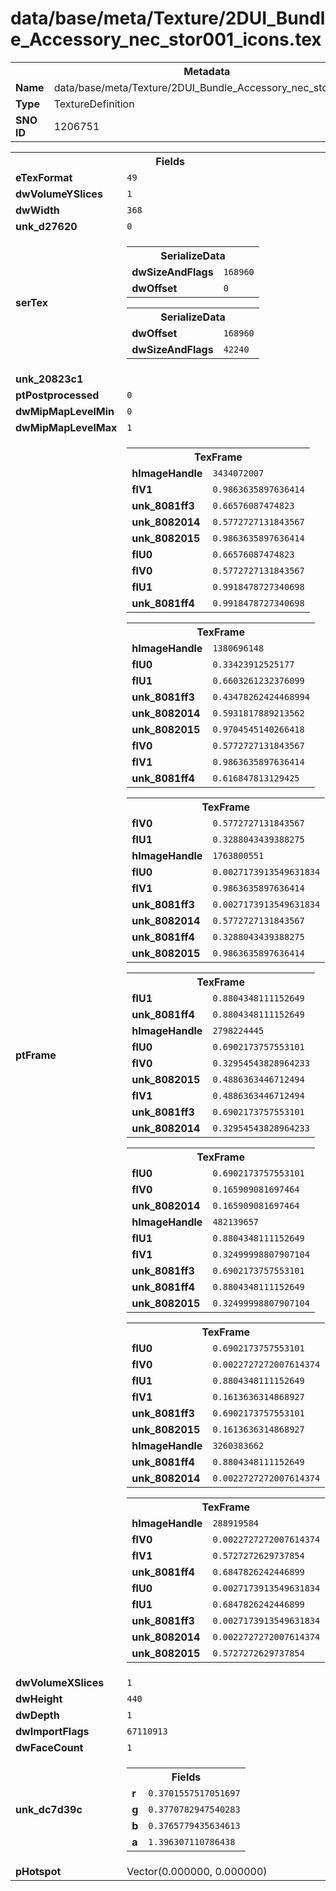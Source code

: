 <h1>data/base/meta/Texture/2DUI_Bundle_Accessory_nec_stor001_icons.tex</h1><table><tr><th colspan="100%">Metadata</th></tr><tr><td><b>Name</b></td><td>data/base/meta/Texture/2DUI_Bundle_Accessory_nec_stor001_icons.tex</td></tr><tr><td><b>Type</b></td><td>TextureDefinition</td></tr><tr><td><b>SNO ID</b></td><td>1206751</td></tr></table>

<table><tr><th colspan="100%">Fields</th></tr><tr><td><b>eTexFormat</b></td><td><code>49</code></td></tr><tr><td><b>dwVolumeYSlices</b></td><td><code>1</code></td></tr><tr><td><b>dwWidth</b></td><td><code>368</code></td></tr><tr><td><b>unk_d27620</b></td><td><code>0</code></td></tr><tr><td><b>serTex</b></td><td><table><tr><th colspan="100%">SerializeData</th></tr><tr><td><b>dwSizeAndFlags</b></td><td><code>168960</code></td></tr><tr><td><b>dwOffset</b></td><td><code>0</code></td></tr></table>


<table><tr><th colspan="100%">SerializeData</th></tr><tr><td><b>dwOffset</b></td><td><code>168960</code></td></tr><tr><td><b>dwSizeAndFlags</b></td><td><code>42240</code></td></tr></table>


</td></tr><tr><td><b>unk_20823c1</b></td><td></td></tr><tr><td><b>ptPostprocessed</b></td><td><code>0</code></td></tr><tr><td><b>dwMipMapLevelMin</b></td><td><code>0</code></td></tr><tr><td><b>dwMipMapLevelMax</b></td><td><code>1</code></td></tr><tr><td><b>ptFrame</b></td><td><table><tr><th colspan="100%">TexFrame</th></tr><tr><td><b>hImageHandle</b></td><td><code>3434072007</code></td></tr><tr><td><b>flV1</b></td><td><code>0.9863635897636414</code></td></tr><tr><td><b>unk_8081ff3</b></td><td><code>0.66576087474823</code></td></tr><tr><td><b>unk_8082014</b></td><td><code>0.5772727131843567</code></td></tr><tr><td><b>unk_8082015</b></td><td><code>0.9863635897636414</code></td></tr><tr><td><b>flU0</b></td><td><code>0.66576087474823</code></td></tr><tr><td><b>flV0</b></td><td><code>0.5772727131843567</code></td></tr><tr><td><b>flU1</b></td><td><code>0.9918478727340698</code></td></tr><tr><td><b>unk_8081ff4</b></td><td><code>0.9918478727340698</code></td></tr></table>


<table><tr><th colspan="100%">TexFrame</th></tr><tr><td><b>hImageHandle</b></td><td><code>1380696148</code></td></tr><tr><td><b>flU0</b></td><td><code>0.33423912525177</code></td></tr><tr><td><b>flU1</b></td><td><code>0.6603261232376099</code></td></tr><tr><td><b>unk_8081ff3</b></td><td><code>0.43478262424468994</code></td></tr><tr><td><b>unk_8082014</b></td><td><code>0.5931817889213562</code></td></tr><tr><td><b>unk_8082015</b></td><td><code>0.9704545140266418</code></td></tr><tr><td><b>flV0</b></td><td><code>0.5772727131843567</code></td></tr><tr><td><b>flV1</b></td><td><code>0.9863635897636414</code></td></tr><tr><td><b>unk_8081ff4</b></td><td><code>0.616847813129425</code></td></tr></table>


<table><tr><th colspan="100%">TexFrame</th></tr><tr><td><b>flV0</b></td><td><code>0.5772727131843567</code></td></tr><tr><td><b>flU1</b></td><td><code>0.3288043439388275</code></td></tr><tr><td><b>hImageHandle</b></td><td><code>1763800551</code></td></tr><tr><td><b>flU0</b></td><td><code>0.0027173913549631834</code></td></tr><tr><td><b>flV1</b></td><td><code>0.9863635897636414</code></td></tr><tr><td><b>unk_8081ff3</b></td><td><code>0.0027173913549631834</code></td></tr><tr><td><b>unk_8082014</b></td><td><code>0.5772727131843567</code></td></tr><tr><td><b>unk_8081ff4</b></td><td><code>0.3288043439388275</code></td></tr><tr><td><b>unk_8082015</b></td><td><code>0.9863635897636414</code></td></tr></table>


<table><tr><th colspan="100%">TexFrame</th></tr><tr><td><b>flU1</b></td><td><code>0.8804348111152649</code></td></tr><tr><td><b>unk_8081ff4</b></td><td><code>0.8804348111152649</code></td></tr><tr><td><b>hImageHandle</b></td><td><code>2798224445</code></td></tr><tr><td><b>flU0</b></td><td><code>0.6902173757553101</code></td></tr><tr><td><b>flV0</b></td><td><code>0.32954543828964233</code></td></tr><tr><td><b>unk_8082015</b></td><td><code>0.4886363446712494</code></td></tr><tr><td><b>flV1</b></td><td><code>0.4886363446712494</code></td></tr><tr><td><b>unk_8081ff3</b></td><td><code>0.6902173757553101</code></td></tr><tr><td><b>unk_8082014</b></td><td><code>0.32954543828964233</code></td></tr></table>


<table><tr><th colspan="100%">TexFrame</th></tr><tr><td><b>flU0</b></td><td><code>0.6902173757553101</code></td></tr><tr><td><b>flV0</b></td><td><code>0.165909081697464</code></td></tr><tr><td><b>unk_8082014</b></td><td><code>0.165909081697464</code></td></tr><tr><td><b>hImageHandle</b></td><td><code>482139657</code></td></tr><tr><td><b>flU1</b></td><td><code>0.8804348111152649</code></td></tr><tr><td><b>flV1</b></td><td><code>0.32499998807907104</code></td></tr><tr><td><b>unk_8081ff3</b></td><td><code>0.6902173757553101</code></td></tr><tr><td><b>unk_8081ff4</b></td><td><code>0.8804348111152649</code></td></tr><tr><td><b>unk_8082015</b></td><td><code>0.32499998807907104</code></td></tr></table>


<table><tr><th colspan="100%">TexFrame</th></tr><tr><td><b>flU0</b></td><td><code>0.6902173757553101</code></td></tr><tr><td><b>flV0</b></td><td><code>0.0022727272007614374</code></td></tr><tr><td><b>flU1</b></td><td><code>0.8804348111152649</code></td></tr><tr><td><b>flV1</b></td><td><code>0.1613636314868927</code></td></tr><tr><td><b>unk_8081ff3</b></td><td><code>0.6902173757553101</code></td></tr><tr><td><b>unk_8082015</b></td><td><code>0.1613636314868927</code></td></tr><tr><td><b>hImageHandle</b></td><td><code>3260383662</code></td></tr><tr><td><b>unk_8081ff4</b></td><td><code>0.8804348111152649</code></td></tr><tr><td><b>unk_8082014</b></td><td><code>0.0022727272007614374</code></td></tr></table>


<table><tr><th colspan="100%">TexFrame</th></tr><tr><td><b>hImageHandle</b></td><td><code>288919584</code></td></tr><tr><td><b>flV0</b></td><td><code>0.0022727272007614374</code></td></tr><tr><td><b>flV1</b></td><td><code>0.5727272629737854</code></td></tr><tr><td><b>unk_8081ff4</b></td><td><code>0.6847826242446899</code></td></tr><tr><td><b>flU0</b></td><td><code>0.0027173913549631834</code></td></tr><tr><td><b>flU1</b></td><td><code>0.6847826242446899</code></td></tr><tr><td><b>unk_8081ff3</b></td><td><code>0.0027173913549631834</code></td></tr><tr><td><b>unk_8082014</b></td><td><code>0.0022727272007614374</code></td></tr><tr><td><b>unk_8082015</b></td><td><code>0.5727272629737854</code></td></tr></table>


</td></tr><tr><td><b>dwVolumeXSlices</b></td><td><code>1</code></td></tr><tr><td><b>dwHeight</b></td><td><code>440</code></td></tr><tr><td><b>dwDepth</b></td><td><code>1</code></td></tr><tr><td><b>dwImportFlags</b></td><td><code>67110913</code></td></tr><tr><td><b>dwFaceCount</b></td><td><code>1</code></td></tr><tr><td><b>unk_dc7d39c</b></td><td><table><tr><th colspan="100%">Fields</th></tr><tr><td><b>r</b></td><td><code>0.3701557517051697</code></td></tr><tr><td><b>g</b></td><td><code>0.3770782947540283</code></td></tr><tr><td><b>b</b></td><td><code>0.3765779435634613</code></td></tr><tr><td><b>a</b></td><td><code>1.396307110786438</code></td></tr></table>

</td></tr><tr><td><b>pHotspot</b></td><td>Vector(0.000000, 0.000000)</td></tr></table>

